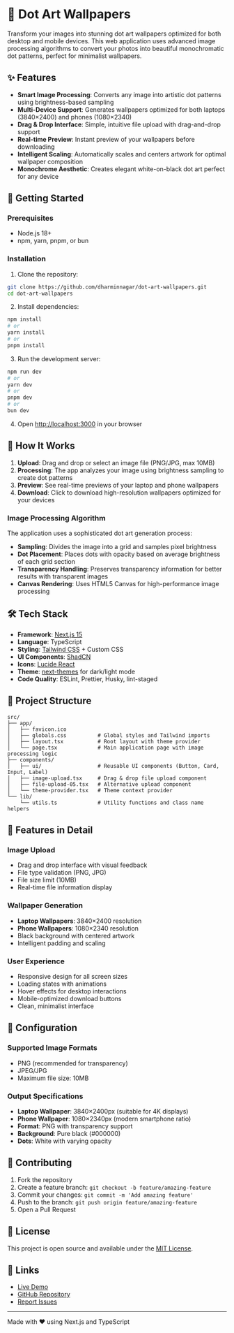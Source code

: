 # 🎨 Dot Art Wallpapers

Transform your images into stunning dot art wallpapers optimized for both desktop and mobile devices. This web application uses advanced image processing algorithms to convert your photos into beautiful monochromatic dot patterns, perfect for minimalist wallpapers.

## ✨ Features

- **Smart Image Processing**: Converts any image into artistic dot patterns using brightness-based sampling
- **Multi-Device Support**: Generates wallpapers optimized for both laptops (3840×2400) and phones (1080×2340)
- **Drag & Drop Interface**: Simple, intuitive file upload with drag-and-drop support
- **Real-time Preview**: Instant preview of your wallpapers before downloading
- **Intelligent Scaling**: Automatically scales and centers artwork for optimal wallpaper composition
- **Monochrome Aesthetic**: Creates elegant white-on-black dot art perfect for any device

## 🚀 Getting Started

### Prerequisites

- Node.js 18+
- npm, yarn, pnpm, or bun

### Installation

1. Clone the repository:

```bash
git clone https://github.com/dharminnagar/dot-art-wallpapers.git
cd dot-art-wallpapers
```

2. Install dependencies:

```bash
npm install
# or
yarn install
# or
pnpm install
```

3. Run the development server:

```bash
npm run dev
# or
yarn dev
# or
pnpm dev
# or
bun dev
```

4. Open [http://localhost:3000](http://localhost:3000) in your browser

## 🎯 How It Works

1. **Upload**: Drag and drop or select an image file (PNG/JPG, max 10MB)
2. **Processing**: The app analyzes your image using brightness sampling to create dot patterns
3. **Preview**: See real-time previews of your laptop and phone wallpapers
4. **Download**: Click to download high-resolution wallpapers optimized for your devices

### Image Processing Algorithm

The application uses a sophisticated dot art generation process:

- **Sampling**: Divides the image into a grid and samples pixel brightness
- **Dot Placement**: Places dots with opacity based on average brightness of each grid section
- **Transparency Handling**: Preserves transparency information for better results with transparent images
- **Canvas Rendering**: Uses HTML5 Canvas for high-performance image processing

## 🛠️ Tech Stack

- **Framework**: [Next.js 15](https://nextjs.org/)
- **Language**: TypeScript
- **Styling**: [Tailwind CSS](https://tailwindcss.com/) + Custom CSS
- **UI Components**: [ShadCN](https://ui.shadcn.com/)
- **Icons**: [Lucide React](https://lucide.dev/)
- **Theme**: [next-themes](https://github.com/pacocoursey/next-themes) for dark/light mode
- **Code Quality**: ESLint, Prettier, Husky, lint-staged

## 📁 Project Structure

```
src/
├── app/
│   ├── favicon.ico
│   ├── globals.css          # Global styles and Tailwind imports
│   ├── layout.tsx           # Root layout with theme provider
│   └── page.tsx             # Main application page with image processing logic
├── components/
│   ├── ui/                  # Reusable UI components (Button, Card, Input, Label)
│   ├── image-upload.tsx     # Drag & drop file upload component
│   ├── file-upload-05.tsx   # Alternative upload component
│   └── theme-provider.tsx   # Theme context provider
└── lib/
    └── utils.ts             # Utility functions and class name helpers
```

## 🎨 Features in Detail

### Image Upload

- Drag and drop interface with visual feedback
- File type validation (PNG, JPG)
- File size limit (10MB)
- Real-time file information display

### Wallpaper Generation

- **Laptop Wallpapers**: 3840×2400 resolution
- **Phone Wallpapers**: 1080×2340 resolution
- Black background with centered artwork
- Intelligent padding and scaling

### User Experience

- Responsive design for all screen sizes
- Loading states with animations
- Hover effects for desktop interactions
- Mobile-optimized download buttons
- Clean, minimalist interface

## 🔧 Configuration

### Supported Image Formats

- PNG (recommended for transparency)
- JPEG/JPG
- Maximum file size: 10MB

### Output Specifications

- **Laptop Wallpaper**: 3840×2400px (suitable for 4K displays)
- **Phone Wallpaper**: 1080×2340px (modern smartphone ratio)
- **Format**: PNG with transparency support
- **Background**: Pure black (#000000)
- **Dots**: White with varying opacity

## 🤝 Contributing

1. Fork the repository
2. Create a feature branch: `git checkout -b feature/amazing-feature`
3. Commit your changes: `git commit -m 'Add amazing feature'`
4. Push to the branch: `git push origin feature/amazing-feature`
5. Open a Pull Request

## 📄 License

This project is open source and available under the [MIT License](LICENSE).

## 🔗 Links

- [Live Demo](https://dot-art-wallpapers.vercel.app)
- [GitHub Repository](https://github.com/dharminnagar/dot-art-wallpapers)
- [Report Issues](https://github.com/dharminnagar/dot-art-wallpapers/issues)

---

Made with ❤️ using Next.js and TypeScript
